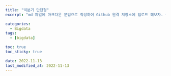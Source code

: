 ```yaml
---
title: "빅분기 단답형"
excerpt: "md 파일에 마크다운 문법으로 작성하여 Github 원격 저장소에 업로드 해보자. 에디터는 Visual Studio code 사용! 로컬 서버에서 확인도 해보자. "

categories:
  - Bigdata
tags:
  - [bigdata]

toc: true
toc_sticky: true

date: 2022-11-13
last_modified_at: 2022-11-13
---
```

